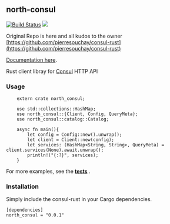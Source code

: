 ## north-consul

[![Build Status](https://github.com/juicycleff/north-framework/actions/workflows/rust.yml/badge.svg)](https://github.com/juicycleff/north-framework/actions?query=branch%3Amaster)
[![](https://img.shields.io/crates/v/consul.svg)](https://crates.io/crates/north-consul)

Original Repo is here and all kudos to the owner [https://github.com/pierresouchay/consul-rust](https://github.com/pierresouchay/consul-rust)

[Documentation here](https://docs.rs/consul/).

Rust client libray for [Consul](http://consul.io/) HTTP API

### Usage

```
    extern crate north_consul;

    use std::collections::HashMap;
    use north_consul::{Client, Config, QueryMeta};
    use north_consul::catalog::Catalog;

    async fn main(){
        let config = Config::new().unwrap();
        let client = Client::new(config);
		let services: (HashMap<String, String>, QueryMeta) = client.services(None).await.unwrap();
		println!("{:?}", services);
    }
```


For more examples, see the **[tests](https://github.com/stusmall/consul-rust/blob/master/tests)** .

### Installation

Simply include the consul-rust in your Cargo dependencies.

```
[dependencies]
north_consul = "0.0.1"
```
